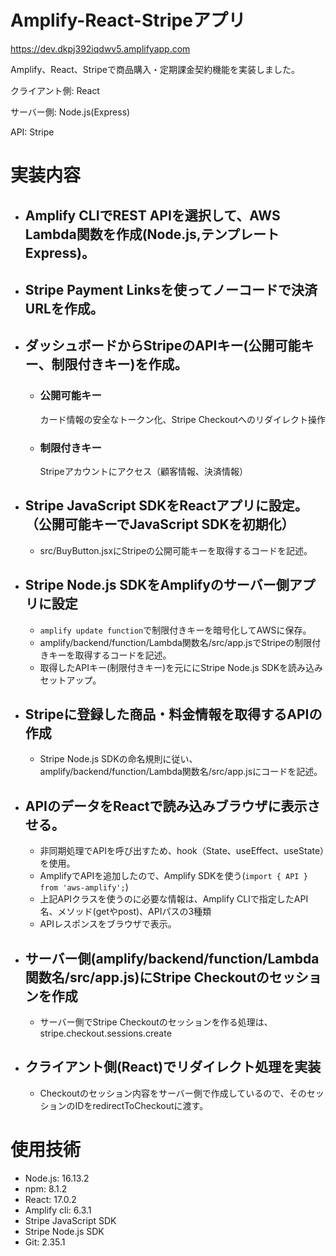 # Amplify-React-Stripeアプリ

https://dev.dkpj392iqdwv5.amplifyapp.com

Amplify、React、Stripeで商品購入・定期課金契約機能を実装しました。

クライアント側: React

サーバー側: Node.js(Express)

API: Stripe

# 実装内容

- ## Amplify CLIでREST APIを選択して、AWS Lambda関数を作成(Node.js,テンプレートExpress)。
- ## Stripe Payment Linksを使ってノーコードで決済URLを作成。
- ## ダッシュボードからStripeのAPIキー(公開可能キー、制限付きキー)を作成。
  - ### 公開可能キー
    カード情報の安全なトークン化、Stripe Checkoutへのリダイレクト操作
  - ### 制限付きキー
    Stripeアカウントにアクセス（顧客情報、決済情報）

- ## Stripe JavaScript SDKをReactアプリに設定。（公開可能キーでJavaScript SDKを初期化）
  - src/BuyButton.jsxにStripeの公開可能キーを取得するコードを記述。
- ## Stripe Node.js SDKをAmplifyのサーバー側アプリに設定
  - `amplify update function`で制限付きキーを暗号化してAWSに保存。
  - amplify/backend/function/Lambda関数名/src/app.jsでStripeの制限付きキーを取得するコードを記述。
  - 取得したAPIキー(制限付きキー)を元ににStripe Node.js SDKを読み込みセットアップ。

- ## Stripeに登録した商品・料金情報を取得するAPIの作成
  - Stripe Node.js SDKの命名規則に従い、amplify/backend/function/Lambda関数名/src/app.jsにコードを記述。

- ## APIのデータをReactで読み込みブラウザに表示させる。
  - 非同期処理でAPIを呼び出すため、hook（State、useEffect、useState）を使用。
  - AmplifyでAPIを追加したので、Amplify SDKを使う(`import { API } from 'aws-amplify';`)
  - 上記APIクラスを使うのに必要な情報は、Amplify CLIで指定したAPI名、メソッド(getやpost)、APIパスの3種類
  - APIレスポンスをブラウザで表示。

- ## サーバー側(amplify/backend/function/Lambda関数名/src/app.js)にStripe Checkoutのセッションを作成
  - サーバー側でStripe Checkoutのセッションを作る処理は、stripe.checkout.sessions.create

- ## クライアント側(React)でリダイレクト処理を実装
  - Checkoutのセッション内容をサーバー側で作成しているので、そのセッションのIDをredirectToCheckoutに渡す。

# 使用技術
- Node.js: 16.13.2
- npm: 8.1.2
- React: 17.0.2
- Amplify cli: 6.3.1 
- Stripe JavaScript SDK
- Stripe Node.js SDK
- Git: 2.35.1
